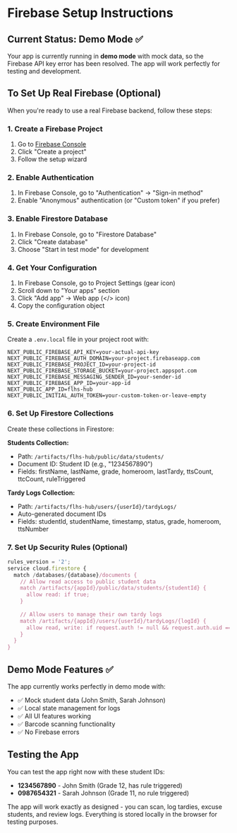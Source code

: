 # Firebase Setup Instructions

## Current Status: Demo Mode ✅

Your app is currently running in **demo mode** with mock data, so the Firebase API key error has been resolved. The app will work perfectly for testing and development.

## To Set Up Real Firebase (Optional)

When you're ready to use a real Firebase backend, follow these steps:

### 1. Create a Firebase Project
1. Go to [Firebase Console](https://console.firebase.google.com/)
2. Click "Create a project"
3. Follow the setup wizard

### 2. Enable Authentication
1. In Firebase Console, go to "Authentication" → "Sign-in method"
2. Enable "Anonymous" authentication (or "Custom token" if you prefer)

### 3. Enable Firestore Database
1. In Firebase Console, go to "Firestore Database"
2. Click "Create database"
3. Choose "Start in test mode" for development

### 4. Get Your Configuration
1. In Firebase Console, go to Project Settings (gear icon)
2. Scroll down to "Your apps" section
3. Click "Add app" → Web app (</> icon)
4. Copy the configuration object

### 5. Create Environment File
Create a `.env.local` file in your project root with:

```env
NEXT_PUBLIC_FIREBASE_API_KEY=your-actual-api-key
NEXT_PUBLIC_FIREBASE_AUTH_DOMAIN=your-project.firebaseapp.com
NEXT_PUBLIC_FIREBASE_PROJECT_ID=your-project-id
NEXT_PUBLIC_FIREBASE_STORAGE_BUCKET=your-project.appspot.com
NEXT_PUBLIC_FIREBASE_MESSAGING_SENDER_ID=your-sender-id
NEXT_PUBLIC_FIREBASE_APP_ID=your-app-id
NEXT_PUBLIC_APP_ID=flhs-hub
NEXT_PUBLIC_INITIAL_AUTH_TOKEN=your-custom-token-or-leave-empty
```

### 6. Set Up Firestore Collections
Create these collections in Firestore:

**Students Collection:**
- Path: `/artifacts/flhs-hub/public/data/students/`
- Document ID: Student ID (e.g., "1234567890")
- Fields: firstName, lastName, grade, homeroom, lastTardy, ttsCount, ttcCount, ruleTriggered

**Tardy Logs Collection:**
- Path: `/artifacts/flhs-hub/users/{userId}/tardyLogs/`
- Auto-generated document IDs
- Fields: studentId, studentName, timestamp, status, grade, homeroom, ttsNumber

### 7. Set Up Security Rules (Optional)
```javascript
rules_version = '2';
service cloud.firestore {
  match /databases/{database}/documents {
    // Allow read access to public student data
    match /artifacts/{appId}/public/data/students/{studentId} {
      allow read: if true;
    }
    
    // Allow users to manage their own tardy logs
    match /artifacts/{appId}/users/{userId}/tardyLogs/{logId} {
      allow read, write: if request.auth != null && request.auth.uid == userId;
    }
  }
}
```

## Demo Mode Features ✅

The app currently works perfectly in demo mode with:
- ✅ Mock student data (John Smith, Sarah Johnson)
- ✅ Local state management for logs
- ✅ All UI features working
- ✅ Barcode scanning functionality
- ✅ No Firebase errors

## Testing the App

You can test the app right now with these student IDs:
- **1234567890** - John Smith (Grade 12, has rule triggered)
- **0987654321** - Sarah Johnson (Grade 11, no rule triggered)

The app will work exactly as designed - you can scan, log tardies, excuse students, and review logs. Everything is stored locally in the browser for testing purposes.
